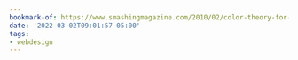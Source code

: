 ```yaml
---
bookmark-of: https://www.smashingmagazine.com/2010/02/color-theory-for-designer-part-3-creating-your-own-color-palettes/
date: '2022-03-02T09:01:57-05:00'
tags:
- webdesign
---
```

